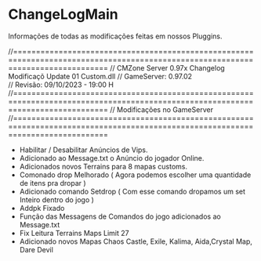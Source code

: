 # ChangeLogMain
Informações de todas as modificações feitas em nossos Pluggins.

//=================================================================================================================================
//	CMZone Server 0.97x Changelog Modificaçõ Update 01 Custom.dll
//	GameServer: 0.97.02		 
//	Revisão: 09/10/2023 - 19:00	H	 
//=================================================================================================================================
//  Modificações no GameServer
//=================================================================================================================================

- Habilitar / Desabilitar Anúncios de Vips.
- Adicionado ao Message.txt o Anúncio do jogador Online.
- Adicionados novos Terrains para 8 mapas customs.	
- Comonado drop Melhorado ( Agora podemos escolher uma quantidade de itens pra dropar )
- Adicionado comando Setdrop ( Com esse comando dropamos um set Inteiro dentro do jogo )
- Addpk Fixado
- Função das Messagens de Comandos do jogo adicionados ao Message.txt
- Fix Leitura Terrains Maps Limit 27
- Adicionado novos Mapas Chaos Castle, Exile, Kalima, Aida,Crystal Map, Dare Devil
